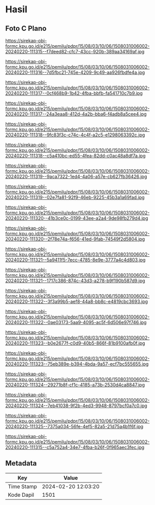 # Hasil

## Foto C Plano

https://sirekap-obj-formc.kpu.go.id/e215/pemilu/pdpr/15/08/03/10/06/1508031006002-20240220-111315--f7deed82-cfc7-43cc-920b-389aa34169af.jpg

https://sirekap-obj-formc.kpu.go.id/e215/pemilu/pdpr/15/08/03/10/06/1508031006002-20240220-111316--7d5fbc21-745e-4209-9c49-aa926fbdfe4a.jpg

https://sirekap-obj-formc.kpu.go.id/e215/pemilu/pdpr/15/08/03/10/06/1508031006002-20240220-111317--0cf468b9-1b42-4fba-bbfb-fa541710c7b9.jpg

https://sirekap-obj-formc.kpu.go.id/e215/pemilu/pdpr/15/08/03/10/06/1508031006002-20240220-111317--24a3eaa8-412d-4a2b-bba6-f4adb8a5cee4.jpg

https://sirekap-obj-formc.kpu.go.id/e215/pemilu/pdpr/15/08/03/10/06/1508031006002-20240220-111318--9fc83f3c-c74c-4c4f-a2c5-e1298063392c.jpg

https://sirekap-obj-formc.kpu.go.id/e215/pemilu/pdpr/15/08/03/10/06/1508031006002-20240220-111318--c5a410bc-ed55-4fea-82dd-c0ac48a8df7a.jpg

https://sirekap-obj-formc.kpu.go.id/e215/pemilu/pdpr/15/08/03/10/06/1508031006002-20240220-111319--9aca7322-1ed4-4a06-a57e-cb627fb36426.jpg

https://sirekap-obj-formc.kpu.go.id/e215/pemilu/pdpr/15/08/03/10/06/1508031006002-20240220-111319--02e7fa81-92f9-46eb-9225-45b3a1a69fad.jpg

https://sirekap-obj-formc.kpu.go.id/e215/pemilu/pdpr/15/08/03/10/06/1508031006002-20240220-111320--41b3ce0c-0199-43ee-a2a4-9de98fb279d4.jpg

https://sirekap-obj-formc.kpu.go.id/e215/pemilu/pdpr/15/08/03/10/06/1508031006002-20240220-111320--2f78e74a-f656-41ed-9fab-74549f2d5804.jpg

https://sirekap-obj-formc.kpu.go.id/e215/pemilu/pdpr/15/08/03/10/06/1508031006002-20240220-111321--5a9411f5-7ecc-4785-8e9e-3777a4c4d803.jpg

https://sirekap-obj-formc.kpu.go.id/e215/pemilu/pdpr/15/08/03/10/06/1508031006002-20240220-111321--1717c386-874c-43d3-a278-b9f190b587d9.jpg

https://sirekap-obj-formc.kpu.go.id/e215/pemilu/pdpr/15/08/03/10/06/1508031006002-20240220-111322--3f3a99b5-aef8-44a8-bb8c-e4819cbc3693.jpg

https://sirekap-obj-formc.kpu.go.id/e215/pemilu/pdpr/15/08/03/10/06/1508031006002-20240220-111322--0ae03173-5aa9-4095-ac5f-6d506e97f746.jpg

https://sirekap-obj-formc.kpu.go.id/e215/pemilu/pdpr/15/08/03/10/06/1508031006002-20240220-111323--b0e2677f-c0d9-40b5-866f-81b9100afb0f.jpg

https://sirekap-obj-formc.kpu.go.id/e215/pemilu/pdpr/15/08/03/10/06/1508031006002-20240220-111323--75eb389e-b394-4bda-9a57-ecf7bc555655.jpg

https://sirekap-obj-formc.kpu.go.id/e215/pemilu/pdpr/15/08/03/10/06/1508031006002-20240220-111324--29271b8f-cf1c-4185-a73b-2530d4ca8847.jpg

https://sirekap-obj-formc.kpu.go.id/e215/pemilu/pdpr/15/08/03/10/06/1508031006002-20240220-111324--7eb41038-9f2b-4ed3-9948-8797bcf0a7c0.jpg

https://sirekap-obj-formc.kpu.go.id/e215/pemilu/pdpr/15/08/03/10/06/1508031006002-20240220-111325--7375a034-56fe-4ef5-82a5-21d75a4b1f6f.jpg

https://sirekap-obj-formc.kpu.go.id/e215/pemilu/pdpr/15/08/03/10/06/1508031006002-20240220-111315--c5a752a4-34e7-4fba-b26f-0f965aec3fec.jpg


## Metadata

| Key        | Value               |
| ---------- | ------------------- |
| Time Stamp | 2024-02-20 12:03:20 |
| Kode Dapil | 1501                |



